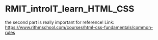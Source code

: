# RMIT_introIT_learn_HTML_CSS
the second part is really important for reference!
Link:
https://www.rithmschool.com/courses/html-css-fundamentals/common-rules
